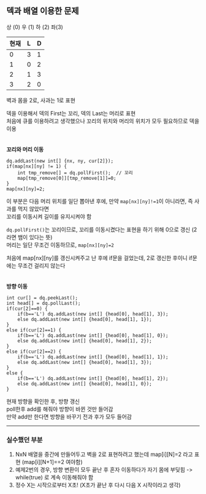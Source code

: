 ## 덱과 배열 이용한 문제
상 (0) 우 (1) 하 (2) 좌(3)

|현재|L|D|
|--|--|--|
|0|3|1|
|1|0|2|
|2|1|3|
|3|2|0|

벽과 몸을 2로, 사과는 1로 표현

덱을 이용해서 덱의 First는 꼬리, 덱의 Last는 머리로 표현</br>
처음에 큐를 이용하려고 생각했으나 꼬리의 위치와 머리의 위치가 모두 필요하므로 덱을 이용
</br></br></br>
**꼬리와 머리 이동**
```
dq.addLast(new int[] {nx, ny, cur[2]});
if(map[nx][ny] != 1) {
	int tmp_remove[] = dq.pollFirst();  // 꼬리
	map[tmp_remove[0]][tmp_remove[1]]=0;
}
map[nx][ny]=2;
```

이 부분은 다음 머리 위치를 일단 뽑아낸 후에, 만약 `map[nx][ny]!=1`이 아니라면, 즉 사과를 먹지 않았다면</br>
꼬리를 이동시켜 길이를 유지시켜야 함

`dq.pollFirst()`는 꼬리이므로, 꼬리를 이동시켰다는 표현을 하기 위해 0으로 갱신 (2라면 뱀이 있다는 뜻)</br>
머리는 일단 무조건 이동하므로, `map[nx][ny]=2`

처음에 map[nx][ny]를 갱신시켜주고 난 후에 if문을 걸었는데, 2로 갱신한 후이니 if문에는 무조건 걸리지 않는다
</br></br></br>
**방향 이동**
```
int cur[] = dq.peekLast();
int head[] = dq.pollLast();
if(cur[2]==0) {
	if(b=='L') dq.addLast(new int[] {head[0], head[1], 3});
	else dq.addLast(new int[] {head[0], head[1], 1});
}
else if(cur[2]==1) {
	if(b=='L') dq.addLast(new int[] {head[0], head[1], 0});
	else dq.addLast(new int[] {head[0], head[1], 2});
}
else if(cur[2]==2) {
	if(b=='L') dq.addLast(new int[] {head[0], head[1], 1});
	else dq.addLast(new int[] {head[0], head[1], 3});
}
else {
	if(b=='L') dq.addLast(new int[] {head[0], head[1], 2});
	else dq.addLast(new int[] {head[0], head[1], 0});
}
```

현재 방향을 확인한 후, 방향 갱신</br>
poll한후 add를 해줘야 방향이 바뀐 것만 들어감</br>
만약 add만 한다면 방향을 바꾸기 전과 후가 모두 들어감

***
### 실수했던 부분
1. NxN 배열을 중간에 만들어두고 벽을 2로 표현하려고 했는데 map[i][N]=2 라고 표현 (map[i][N+1]==2 여야함)
2. 예제2번의 경우, 방향 변환이 모두 끝난 후 혼자 이동하다가 자기 몸에 부딪힘 -> while(true) 로 계속 이동해줘야 함
3. 정수 X는 시작으로부터 X초! (X초가 끝난 후 다시 다음 X 시작이라고 생각)

